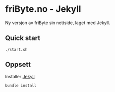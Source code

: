 # friByte.no - Jekyll

Ny versjon av friByte sin nettside, laget med Jekyll.

## Quick start

```
./start.sh
```

## Oppsett

Installer [Jekyll](https://jekyllrb.com)

```
bundle install
```
